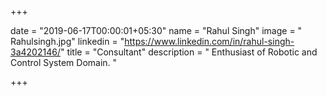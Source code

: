 +++

date = "2019-06-17T00:00:01+05:30" 
name = "Rahul Singh"
image = " Rahulsingh.jpg"
linkedin = "https://www.linkedin.com/in/rahul-singh-3a4202146/"
title = "Consultant"
description = " Enthusiast of Robotic and Control System Domain. "

+++